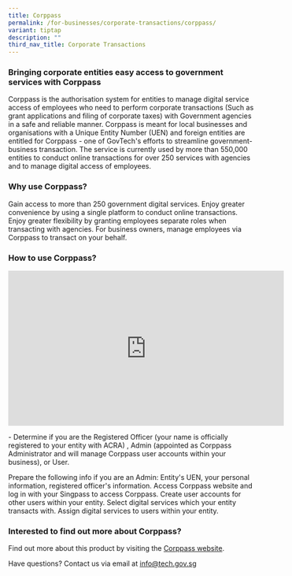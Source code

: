 ```yaml
---
title: Corppass
permalink: /for-businesses/corporate-transactions/corppass/
variant: tiptap
description: ""
third_nav_title: Corporate Transactions
---
```

<h3><strong>Bringing corporate entities easy access to government services with Corppass</strong></h3>
<p>Corppass is the authorisation system for entities to manage digital service
access of employees who need to perform corporate transactions (Such as
grant applications and filing of corporate taxes) with Government agencies
in a safe and reliable manner. Corppass is meant for local businesses and
organisations with a Unique Entity Number (UEN) and foreign entities are
entitled for Corppass - one of GovTech's efforts to streamline government-business
transaction. The service is currently used by more than 550,000 entities
to conduct online transactions for over 250 services with agencies and
to manage digital access of employees.</p>
<h3><strong>Why use Corppass?</strong></h3>
<p>Gain access to more than 250 government digital services. Enjoy greater
convenience by using a single platform to conduct online transactions.
Enjoy greater flexibility by granting employees separate roles when transacting
with agencies. For business owners, manage employees via Corppass to transact
on your behalf.</p>
<h3><strong>How to use Corppass?</strong></h3>
<div class="iframe-wrapper">
<iframe height="315" width="560" allowfullscreen="true" frameborder="0" src="https://www.youtube.com/embed/0xcHKX_So2o?si=QD8xZZ1ugo-c7yel"></iframe>
</div>
<p>- Determine if you are the Registered Officer (your name is officially
registered to your entity with ACRA) , Admin (appointed as Corppass Administrator
and will manage Corppass user accounts within your business), or User.</p>
<p>Prepare the following info if you are an Admin: Entity's UEN, your personal
information, registered officer's information. Access Corppass website
and log in with your Singpass to access Corppass. Create user accounts
for other users within your entity. Select digital services which your
entity transacts with. Assign digital services to users within your entity.</p>
<h3><strong>Interested to find out more about Corppass?</strong></h3>
<p>Find out more about this product by visiting the <a href="https://www.corppass.gov.sg/" rel="noopener noreferrer nofollow" target="_blank">Corppass website</a>.</p>
<p>Have questions? Contact us via email at <a href="https://www.corppass.gov.sg/cpauth/login/homepage?TAM_OP=login&amp;amp;URL=%2F" rel="noopener noreferrer nofollow" target="_blank">info@tech.gov.sg</a>
</p>